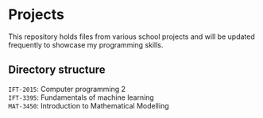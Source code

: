 # Projects

This repository holds files from various school projects and will be updated frequently to showcase my programming skills.

## Directory structure

`IFT-2015`: Computer programming 2\
`IFT-3395`: Fundamentals of machine learning\
`MAT-3450`: Introduction to Mathematical Modelling

